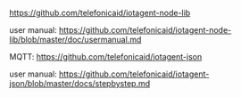 https://github.com/telefonicaid/iotagent-node-lib

user manual: https://github.com/telefonicaid/iotagent-node-lib/blob/master/doc/usermanual.md

MQTT: https://github.com/telefonicaid/iotagent-json

user manual: https://github.com/telefonicaid/iotagent-json/blob/master/docs/stepbystep.md